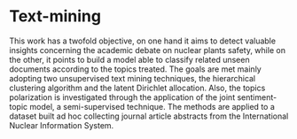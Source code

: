 # Text-mining

This work has a twofold objective, on one hand it aims to detect valuable insights
concerning the academic debate on nuclear plants safety, while on the other, it points
to build a model able to classify related unseen documents according to the topics
treated. The goals are met mainly adopting two unsupervised text mining techniques,
the hierarchical clustering algorithm and the latent Dirichlet allocation. Also, the
topics polarization is investigated through the application of the joint sentiment-topic
model, a semi-supervised technique. The methods are applied to a dataset built ad
hoc collecting journal article abstracts from the International Nuclear Information
System.

